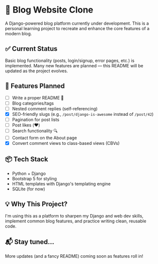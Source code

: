 # 📝 Blog Website Clone

A Django-powered blog platform currently under development. This is a personal learning project to recreate and enhance the core features of a modern blog.

## ✅ Current Status

Basic blog functionality (posts, login/signup, error pages, etc.) is implemented. Many new features are planned — this README will be updated as the project evolves.

## 🚧 Features Planned

- [ ] Write a proper README 📖
- [ ] Blog categories/tags
- [ ] Nested comment replies (self-referencing)
- [x] SEO-friendly slugs (e.g., `/post/django-is-awesome` instead of `/post/42`)
- [ ] Pagination for post lists
- [ ] Post likes (❤️)
- [ ] Search functionality 🔍
- [ ] Contact form on the About page
- [x] Convert comment views to class-based views (CBVs)

## 📦 Tech Stack

- Python + Django
- Bootstrap 5 for styling
- HTML templates with Django's templating engine
- SQLite (for now)

## 💡 Why This Project?

I'm using this as a platform to sharpen my Django and web dev skills, implement common blog features, and practice writing clean, reusable code.

## 📬 Stay tuned...

More updates (and a fancy README) coming soon as features roll in!
